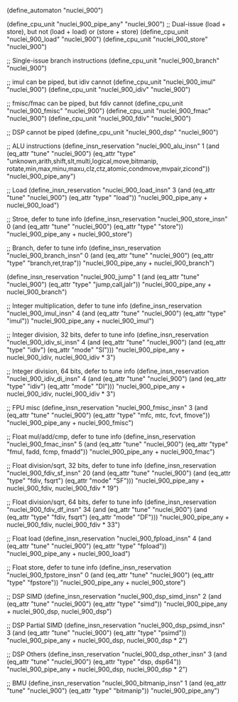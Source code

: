 (define_automaton "nuclei_900")

(define_cpu_unit "nuclei_900_pipe_any" "nuclei_900")
;; Dual-issue (load + store), but not (load + load) or (store + store)
(define_cpu_unit "nuclei_900_load" "nuclei_900")
(define_cpu_unit "nuclei_900_store" "nuclei_900")

;; Single-issue branch instructions
(define_cpu_unit "nuclei_900_branch" "nuclei_900")

;; imul can be piped, but idiv cannot
(define_cpu_unit "nuclei_900_imul" "nuclei_900")
(define_cpu_unit "nuclei_900_idiv" "nuclei_900")

;; fmisc/fmac can be piped, but fdiv cannot
(define_cpu_unit "nuclei_900_fmisc" "nuclei_900")
(define_cpu_unit "nuclei_900_fmac" "nuclei_900")
(define_cpu_unit "nuclei_900_fdiv" "nuclei_900")

;; DSP cannot be piped
(define_cpu_unit "nuclei_900_dsp" "nuclei_900")

;; ALU instructions
(define_insn_reservation "nuclei_900_alu_insn" 1
  (and (eq_attr "tune" "nuclei_900")
    (eq_attr "type" "unknown,arith,shift,slt,multi,logical,move,bitmanip,\
			rotate,min,max,minu,maxu,clz,ctz,atomic,condmove,mvpair,zicond"))
  "nuclei_900_pipe_any")

;; Load
(define_insn_reservation "nuclei_900_load_insn" 3
  (and (eq_attr "tune" "nuclei_900")
     (eq_attr "type" "load"))
  "nuclei_900_pipe_any + nuclei_900_load")


;; Stroe, defer to tune info
(define_insn_reservation "nuclei_900_store_insn" 0
  (and (eq_attr "tune" "nuclei_900")
       (eq_attr "type" "store"))
  "nuclei_900_pipe_any + nuclei_900_store")

;; Branch, defer to tune info
(define_insn_reservation "nuclei_900_branch_insn" 0
  (and (eq_attr "tune" "nuclei_900")
       (eq_attr "type" "branch,ret,trap"))
  "nuclei_900_pipe_any + nuclei_900_branch")


(define_insn_reservation "nuclei_900_jump" 1
  (and (eq_attr "tune" "nuclei_900")
       (eq_attr "type" "jump,call,jalr"))
  "nuclei_900_pipe_any + nuclei_900_branch")

;; Integer multiplication, defer to tune info
(define_insn_reservation "nuclei_900_imul_insn" 4
  (and (eq_attr "tune" "nuclei_900")
       (eq_attr "type" "imul"))
  "nuclei_900_pipe_any + nuclei_900_imul")

;; Integer division, 32 bits, defer to tune info
(define_insn_reservation "nuclei_900_idiv_si_insn" 4
  (and (eq_attr "tune" "nuclei_900")
       (and (eq_attr "type" "idiv")
            (eq_attr "mode" "SI")))
  "nuclei_900_pipe_any + nuclei_900_idiv, nuclei_900_idiv * 3")

;; Integer division, 64 bits, defer to tune info
(define_insn_reservation "nuclei_900_idiv_di_insn" 4
  (and (eq_attr "tune" "nuclei_900")
       (and (eq_attr "type" "idiv")
            (eq_attr "mode" "DI")))
  "nuclei_900_pipe_any + nuclei_900_idiv, nuclei_900_idiv * 3")

;; FPU misc
(define_insn_reservation "nuclei_900_fmisc_insn" 3
  (and (eq_attr "tune" "nuclei_900")
       (eq_attr "type" "mfc, mtc, fcvt, fmove"))
  "nuclei_900_pipe_any + nuclei_900_fmisc")

;; Float mul/add/cmp, defer to tune info
(define_insn_reservation "nuclei_900_fmac_insn" 5
  (and (eq_attr "tune" "nuclei_900")
       (eq_attr "type" "fmul, fadd, fcmp, fmadd"))
  "nuclei_900_pipe_any + nuclei_900_fmac")

;; Float division/sqrt, 32 bits, defer to tune info
(define_insn_reservation "nuclei_900_fdiv_sf_insn" 20
  (and (eq_attr "tune" "nuclei_900")
       (and (eq_attr "type" "fdiv, fsqrt")
            (eq_attr "mode" "SF")))
  "nuclei_900_pipe_any + nuclei_900_fdiv, nuclei_900_fdiv * 19")

;; Float division/sqrt, 64 bits, defer to tune info
(define_insn_reservation "nuclei_900_fdiv_df_insn" 34
  (and (eq_attr "tune" "nuclei_900")
       (and (eq_attr "type" "fdiv, fsqrt")
            (eq_attr "mode" "DF")))
  "nuclei_900_pipe_any + nuclei_900_fdiv, nuclei_900_fdiv * 33")

;; Float load
(define_insn_reservation "nuclei_900_fpload_insn" 4
  (and (eq_attr "tune" "nuclei_900")
       (eq_attr "type" "fpload"))
  "nuclei_900_pipe_any + nuclei_900_load")

;; Float store, defer to tune info
(define_insn_reservation "nuclei_900_fpstore_insn" 0
  (and (eq_attr "tune" "nuclei_900")
       (eq_attr "type" "fpstore"))
  "nuclei_900_pipe_any + nuclei_900_store")

;; DSP SIMD
(define_insn_reservation "nuclei_900_dsp_simd_insn" 2
  (and (eq_attr "tune" "nuclei_900")
       (eq_attr "type" "simd"))
  "nuclei_900_pipe_any + nuclei_900_dsp, nuclei_900_dsp")

;; DSP Partial SIMD
(define_insn_reservation "nuclei_900_dsp_psimd_insn" 3
  (and (eq_attr "tune" "nuclei_900")
       (eq_attr "type" "psimd"))
  "nuclei_900_pipe_any + nuclei_900_dsp, nuclei_900_dsp * 2")

;; DSP Others
(define_insn_reservation "nuclei_900_dsp_other_insn" 3
  (and (eq_attr "tune" "nuclei_900")
       (eq_attr "type" "dsp, dsp64"))
  "nuclei_900_pipe_any + nuclei_900_dsp, nuclei_900_dsp * 2")

;; BMU
(define_insn_reservation "nuclei_900_bitmanip_insn" 1
  (and (eq_attr "tune" "nuclei_900")
       (eq_attr "type" "bitmanip"))
  "nuclei_900_pipe_any")
